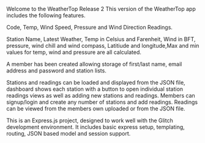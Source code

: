Welcome to the WeatherTop Release 2
This version of the WeatherTop app includes the following features.

Code, Temp, Wind Speed, Pressure and Wind Direction Readings.

Station Name, Latest Weather, Temp in Celsius and Farenheit, Wind in BFT, pressure, wind chill and wind compass, Latitiude and longitude,Max and min values for temp, wind and pressure are all calculated.

A member has been created allowing storage of first/last name, email address and password and station lists.

Stations and readings can be loaded and displayed from the JSON file, dashboard shows each station with a button to open individual station readings views as well as adding new stations and readings. Members can signup/login and create any number of stations and add readings. Readings can be viewed from the members own uploaded or from the JSON file.

This is an Express.js project, designed to work well with the Glitch development environment. It includes basic express setup, templating, routing, JSON based model and session support.


